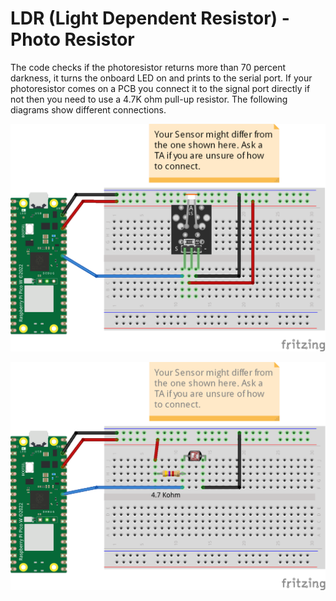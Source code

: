 # LDR (Light Dependent Resistor) - Photo Resistor
The code checks if the photoresistor returns more than 70 percent darkness, it turns the onboard LED on and prints to the serial port. If your photoresistor comes on a PCB you connect it to the signal port directly if not then you need to use a 4.7K ohm pull-up resistor. The following diagrams show different connections.

![](connection/LDR_Photo_Resistor_bb.png)

![](connection/LDR_Photo_Resistor_47_bb.png)